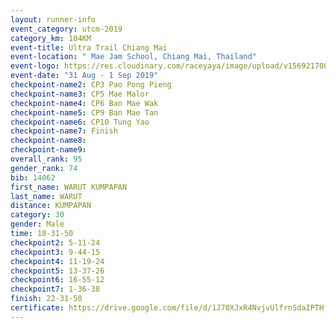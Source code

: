 ```yaml
---
layout: runner-info 
event_category: utcm-2019 
category_km: 104KM 
event-title: Ultra Trail Chiang Mai 
event-location: " Mae Jam School, Chiang Mai, Thailand" 
event-logo: https://res.cloudinary.com/raceyaya/image/upload/v1569217001/logo/ultra-trail-chiangmai_ay7efp.jpg 
event-date: "31 Aug - 1 Sep 2019" 
checkpoint-name2: CP3 Pao Pong Pieng 
checkpoint-name3: CP5 Mae Malor 
checkpoint-name4: CP6 Ban Mae Wak  
checkpoint-name5: CP9 Ban Mae Tan 
checkpoint-name6: CP10 Tung Yao 
checkpoint-name7: Finish 
checkpoint-name8: 
checkpoint-name9: 
overall_rank: 95
gender_rank: 74
bib: 14062
first_name: WARUT KUMPAPAN
last_name: WARUT
distance: KUMPAPAN
category: 30
gender: Male
time: 18-31-50
checkpoint2: 5-11-24
checkpoint3: 9-44-15
checkpoint4: 11-19-24
checkpoint5: 13-37-26
checkpoint6: 16-55-12
checkpoint7: 1-36-38
finish: 22-31-50
certificate: https://drive.google.com/file/d/1J70XJxR4NvjvUlfrnSdaIPTHfCIFoYIx/view?usp=sharing
---
```

